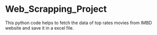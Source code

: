 # Web_Scrapping_Project
This python code helps to fetch the data of top rates movies from IMBD website and save it in a excel file.
